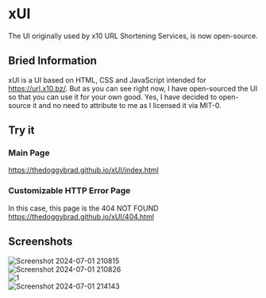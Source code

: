 # xUI
The UI originally used by x10 URL Shortening Services, is now open-source.

## Bried Information
xUI is a UI based on HTML, CSS and JavaScript intended for https://url.x10.bz/. But as you can see right now, I have open-sourced the UI so that you can use it for your own good. Yes, I have decided to open-source it and no need to attribute to me as I licensed it via MIT-0.

## Try it 
### Main Page
https://thedoggybrad.github.io/xUI/index.html

### Customizable HTTP Error Page 
In this case, this page is the 404 NOT FOUND<br>
https://thedoggybrad.github.io/xUI/404.html

## Screenshots
![Screenshot 2024-07-01 210815](https://github.com/thedoggybrad/xUI/assets/94173621/d544332c-0307-4231-809d-e80927164343)<br>
![Screenshot 2024-07-01 210826](https://github.com/thedoggybrad/xUI/assets/94173621/fb905aa6-81e6-4743-99d9-ced4bbf25a07)<br>
![1](https://github.com/thedoggybrad/xUI/assets/94173621/091f3251-1d21-4862-9037-79bc40c0275c)<br>
![Screenshot 2024-07-01 214143](https://github.com/thedoggybrad/xUI/assets/94173621/9d3b4732-01eb-48d6-8f7a-cd95a1b647bd)
